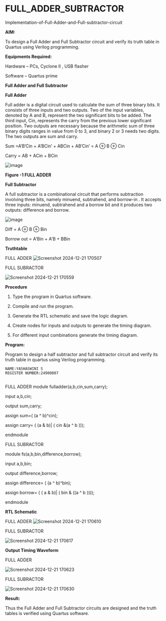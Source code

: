 # FULL_ADDER_SUBTRACTOR

Implementation-of-Full-Adder-and-Full-subtractor-circuit

**AIM:**

To design a Full Adder and Full Subtractor circuit and verify its truth table in Quartus using Verilog programming.

**Equipments Required:**

Hardware – PCs, Cyclone II , USB flasher

Software – Quartus prime

**Full Adder and Full Subtractor**

**Full Adder**

Full adder is a digital circuit used to calculate the sum of three binary bits. It consists of three inputs and two outputs. Two of the input variables, denoted by A and B, represent the two significant bits to be added. The third input, Cin, represents the carry from the previous lower significant position. Two outputs are necessary because the arithmetic sum of three binary digits ranges in value from 0 to 3, and binary 2 or 3 needs two digits. The two outputs are sum and carry.

Sum =A’B’Cin + A’BCin’ + ABCin + AB’Cin’ = A ⊕ B ⊕ Cin 

Carry = AB + ACin + BCin

![image](https://github.com/naavaneetha/FULL_ADDER_SUBTRACTOR/assets/154305477/0f30ba51-5ffb-4198-845f-18e054f675e7)

**Figure -1 FULL ADDER**

**Full Subtractor**

A full subtractor is a combinational circuit that performs subtraction involving three bits, namely minuend, subtrahend, and borrow-in . It accepts three inputs: minuend, subtrahend and a borrow bit and it produces two outputs: difference and borrow.

![image](https://github.com/naavaneetha/FULL_ADDER_SUBTRACTOR/assets/154305477/02b24f51-ab51-4304-9ad6-7b81ffc1ead5)

Diff = A ⊕ B ⊕ Bin 

Borrow out = A'Bin + A'B + BBin

**Truthtable**

FULL ADDER
![Screenshot 2024-12-21 170507](https://github.com/user-attachments/assets/6c4fad1a-1868-4a4b-8c31-b2f32b5e218b)



FULL SUBRACTOR

![Screenshot 2024-12-21 170559](https://github.com/user-attachments/assets/06b1a831-b5b5-4fa3-a193-34a35a7cf493)


**Procedure**

1.	Type the program in Quartus software.

2.	Compile and run the program.

3.	Generate the RTL schematic and save the logic diagram.

4.	Create nodes for inputs and outputs to generate the timing diagram.

5.	For different input combinations generate the timing diagram.

**Program:**

 Program to design a half subtractor and full subtractor circuit and verify its truth table in quartus using Verilog programming. 
```
NAME:YASHASWINI S
REGISTER NUMBER:24900807
 
```
FULL ADDER
module fulladder(a,b,cin,sum,carry);

input a,b,cin;

output sum,carry;

assign sum=( (a ^ b)^cin);

assign carry= ( (a & b)| ( cin &(a ^ b )));

endmodule


FULL SUBRACTOR

module fs(a,b,bin,difference,borrow);

input a,b,bin;

output difference,borrow;

assign difference= ( (a ^ b)^bin);

assign borrow= ( ( a & b)| ( bin & ((a ^ b ))));

endmodule


**RTL Schematic**

FULL ADDER
![Screenshot 2024-12-21 170610](https://github.com/user-attachments/assets/8f100859-562a-46eb-b675-2876780bc3fe)



FULL SUBRACTOR

![Screenshot 2024-12-21 170617](https://github.com/user-attachments/assets/750aec4c-8c86-48e3-9533-56c426f9cb37)




**Output Timing Waveform**

FULL ADDER


![Screenshot 2024-12-21 170623](https://github.com/user-attachments/assets/339cee42-5578-400a-a772-d941a12da098)



FULL SUBRACTOR


![Screenshot 2024-12-21 170630](https://github.com/user-attachments/assets/748c8bd4-0393-464d-9002-e1fc637d891e)



**Result:**

Thus the Full Adder and Full Subtractor circuits are designed and the truth tables is verified using Quartus software.



